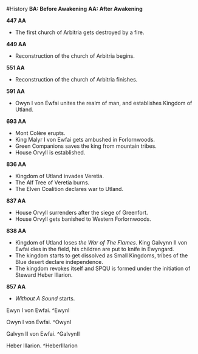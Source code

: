 #History 
**BA: Before Awakening**
**AA: After Awakening**

**447 AA**
- The first church of Arbitria gets destroyed by a fire.

**449 AA**
- Reconstruction of the church of Arbitria begins.

**551 AA**
- Reconstruction of the church of Arbitria finishes.

**591 AA**
- Owyn I von Ewfai unites the realm of man, and establishes Kingdom of Utland.

**693 AA**
- Mont Colère erupts.
- King Malyr I von Ewfai gets ambushed in Forlornwoods.
- Green Companions saves the king from mountain tribes.
- House Orvyll is established.

**836 AA**
- Kingdom of Utland invades Veretia.
- The Alf Tree of Veretia burns.
- The Elven Coalition declares war to Utland.

**837 AA**
- House Orvyll surrenders after the siege of Greenfort.
- House Orvyll gets banished to Western Forlornwoods.

**838 AA**
- Kingdom of Utland loses *the War of The Flames*. King Galvynn II von Ewfai dies in the field, his children are put to knife in Ewyngard.
- The kingdom starts to get dissolved as Small Kingdoms, tribes of the Blue desert declare independence.
- The kingdom revokes itself and SPQU is formed under the initiation of Steward Heber Illarion.

**857 AA**
- *Without A Sound* starts.

Ewyn I von Ewfai. ^EwynI

Owyn I von Ewfai. ^OwynI

Galvyn II von Ewfai. ^GalvynII

Heber Illarion. ^HeberIllarion